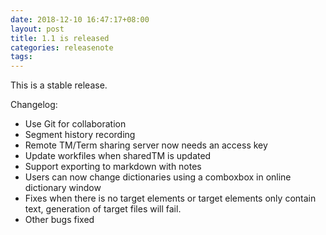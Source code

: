 ```yaml
---
date: 2018-12-10 16:47:17+08:00
layout: post
title: 1.1 is released
categories: releasenote
tags: 
---
```


This is a stable release.

Changelog:

* Use Git for collaboration
* Segment history recording
* Remote TM/Term sharing server now needs an access key
* Update workfiles when sharedTM is updated
* Support exporting to markdown with notes
* Users can now change dictionaries using a comboxbox in online dictionary window
* Fixes when there is no target elements or target elements only contain text, generation of target files will fail. 
* Other bugs fixed


